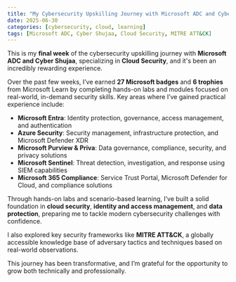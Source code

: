 ```yaml
---
title: "My Cybersecurity Upskilling Journey with Microsoft ADC and Cyber Shujaa"
date: 2025-06-30
categories: [cybersecurity, cloud, learning]
tags: [Microsoft ADC, Cyber Shujaa, Cloud Security, MITRE ATT&CK]
---
```


This is my **final week** of the cybersecurity upskilling journey with **Microsoft ADC and Cyber Shujaa**, specializing in **Cloud Security**, and it's been an incredibly rewarding experience.

Over the past few weeks, I’ve earned **27 Microsoft badges** and **6 trophies** from Microsoft Learn by completing hands-on labs and modules focused on real-world, in-demand security skills. Key areas where I’ve gained practical experience include:

- **Microsoft Entra**: Identity protection, governance, access management, and authentication  
- **Azure Security**: Security management, infrastructure protection, and Microsoft Defender XDR  
- **Microsoft Purview & Priva**: Data governance, compliance, security, and privacy solutions  
- **Microsoft Sentinel**: Threat detection, investigation, and response using SIEM capabilities  
- **Microsoft 365 Compliance**: Service Trust Portal, Microsoft Defender for Cloud, and compliance solutions  

Through hands-on labs and scenario-based learning, I’ve built a solid foundation in **cloud security**, **identity and access management**, and **data protection**, preparing me to tackle modern cybersecurity challenges with confidence.

I also explored key security frameworks like **MITRE ATT&CK**, a globally accessible knowledge base of adversary tactics and techniques based on real-world observations.

This journey has been transformative, and I’m grateful for the opportunity to grow both technically and professionally.


